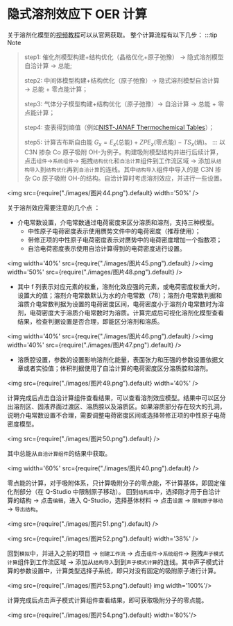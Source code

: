 # 隐式溶剂效应下 OER 计算

关于溶剂化模型的[视频教程](http://www.pwmat.com/Train)可以从官网获取。
整个计算流程有以下几步：
:::tip Note
> step1: 催化剂模型构建+结构优化（晶格优化+原子弛豫） → 隐式溶剂模型自洽计算 → 总能;
> 
> step2: 中间体模型构建+结构优化（原子弛豫）→ 隐式溶剂模型自洽计算 → 总能 + 零点能计算；
> 
> step3: 气体分子模型构建+结构优化（原子弛豫）→ 自洽计算 → 总能 + 零点能计算；
> 
> step4: 查表得到熵值（例如[NIST-JANAF Thermochemical Tables](https://janaf.nist.gov/)）；
> 
> step5: 计算吉布斯自由能 $G_x = E_x \text{(总能)} + ZPE_x \text{(零点能)} -TS_x \text{(熵)}$。
:::
以 C3N 掺杂 Co 原子吸附 OH-为例子。构建吸附模型结构并进行后续计算，点击`组件`→`系统组件`→ 拖拽`结构优化`和`自洽计算`组件到工作流区域 → 添加从`结构导入`到`结构优化`再到`自洽计算`的连线。其中`结构导入`组件中导入的是 C3N 掺杂 Co 原子吸附 OH-的结构。自洽计算时考虑溶剂效应，并进行一些设置。

<img src={require("./images/图片44.png").default} width='50%' /> 

关于溶剂效应需要注意的几个点 ：

* 介电常数设置，介电常数通过电荷密度来区分溶质和溶剂，支持三种模型。
  * 中性原子电荷密度表示使用赝势文件中的电荷密度（推荐使用）；
  * 带修正项的中性原子电荷密度表示对赝势中的电荷密度增加一个指数项；
  * 自洽电荷密度表示使用自洽计算得到的电荷密度进行设置。

<img width='40%' src={require("./images/图片45.png").default} /><img width='50%' src={require("./images/图片48.png").default} />

* 其中 f 列表示对应元素的权重，溶剂化效应强的元素，或电荷密度权重大时，设置大的值；溶剂介电常数默认为水的介电常数（78）；溶剂介电常数判据和溶质介电常数判据为设置的电荷密度区间，电荷密度小于溶剂介电常数时为溶剂，电荷密度大于溶质介电常数时为溶质。计算完成后可视化溶剂化模型查看结果，检查判据设置是否合理，即能区分溶剂和溶质。

<img width='40%' src={require("./images/图片46.png").default} /><img width='40%' src={require("./images/图片47.png").default} />

* 溶质腔设置，参数的设置影响溶剂化能量，表面张力和压强的参数设置依据文章或者实验值；体积判据使用了自洽计算的电荷密度区分溶质腔和溶剂。

<img src={require("./images/图片49.png").default} width='40%' /> 

计算完成后点击自洽计算组件查看结果，可以查看溶剂效应模型。结果中可以区分出溶剂区、固液界面过渡区、溶质腔以及溶质区。如果溶质部分存在较大的孔洞，说明介电常数设置不合理，需要调整电荷密度区间或选择带修正项的中性原子电荷密度模型。

<img src={require("./images/图片50.png").default} /> 

其中总能从`自洽计算组件`的结果中获取。

<img width='60%' src={require("./images/图片40.png").default} />

零点能的计算，对于吸附体系，只计算吸附分子的零点能，不计算基体，即固定催化剂部分（在 Q-Studio 中限制原子移动）。
回到`结构库`中，选择刚才用于自洽计算的结构 → 点击`编辑`，进入 Q-Studio，选择基体材料 → 点击`设置` → `限制原子移动` → `导出结构`。

<img src={require("./images/图片51.png").default} /> 

<img src={require("./images/图片52.png").default} width='38%' /> 

回到`模拟`中，并进入之前的项目 → `创建工作流` → 点击`组件`→`系统组件`→ 拖拽`声子模式计算`组件到工作流区域 → 添加从`结构导入`到到`声子模式计算`的连线。其中声子模式计算的参数设置中，计算类型选择子系统，即只对没有固定的吸附原子进行计算。

<img src={require("./images/图片53.png").default} img width='100%'/> 

计算完成后点击声子模式计算组件查看结果，即可获取吸附分子的零点能。

<img src={require("./images/图片54.png").default} width='80%'/> 
